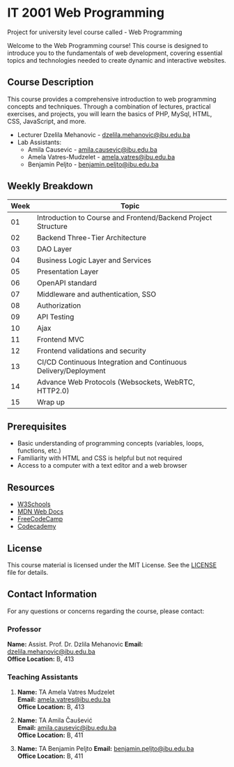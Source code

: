 # IT 2001 Web Programming

Project for university level course called - Web Programming

Welcome to the Web Programming course! This course is designed to introduce you to the fundamentals of web development, covering essential topics and technologies needed to create dynamic and interactive websites.

## Course Description

This course provides a comprehensive introduction to web programming concepts and techniques. Through a combination of lectures, practical exercises, and projects, you will learn the basics of PHP, MySql, HTML, CSS, JavaScript, and more.

- Lecturer Dzelila Mehanovic - dzelila.mehanovic@ibu.edu.ba
- Lab Assistants: 
    - Amila Causevic - amila.causevic@ibu.edu.ba
    - Amela Vatres-Mudzelet - amela.vatres@ibu.edu.ba
    - Benjamin Peljto - benjamin.peljto@ibu.edu.ba

## Weekly Breakdown

| Week | Topic |
|------|-------|
| 01   | Introduction to Course and Frontend/Backend Project Structure |
| 02   | Backend Three-Tier Architecture |
| 03   | DAO Layer |
| 04   | Business Logic Layer and Services |
| 05   | Presentation Layer |
| 06   | OpenAPI standard |
| 07   | Middleware and authentication, SSO |
| 08   | Authorization |
| 09   | API Testing |
| 10   | Ajax |
| 11   | Frontend MVC |
| 12   | Frontend validations and security |
| 13   | CI/CD Continuous Integration and Continuous Delivery/Deployment|
| 14   | Advance Web Protocols (Websockets, WebRTC, HTTP2.0) |
| 15   | Wrap up |


## Prerequisites

- Basic understanding of programming concepts (variables, loops, functions, etc.)
- Familiarity with HTML and CSS is helpful but not required
- Access to a computer with a text editor and a web browser

## Resources

- [W3Schools](https://www.w3schools.com/)
- [MDN Web Docs](https://developer.mozilla.org/en-US/docs/Web)
- [FreeCodeCamp](https://www.freecodecamp.org/)
- [Codecademy](https://www.codecademy.com/learn)

## License

This course material is licensed under the MIT License. See the [LICENSE](LICENSE) file for details.

## Contact Information

For any questions or concerns regarding the course, please contact:

### Professor

**Name:** Assist. Prof. Dr. Dzlila Mehanovic
**Email:** dzelila.mehanovic@ibu.edu.ba  
**Office Location:** B, 413

### Teaching Assistants

1. **Name:** TA Amela Vatres Mudzelet   
   **Email:** amela.vatres@ibu.edu.ba  
   **Office Location:** B, 413

2. **Name:** TA Amila Čaušević  
   **Email:** amila.causevic@ibu.edu.ba  
   **Office Location:** B, 411

3. **Name:** TA Benjamin Peljto
   **Email:** benjamin.peljto@ibu.edu.ba  
   **Office Location:** B, 411
